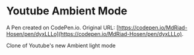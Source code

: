 # Youtube Ambient Mode

A Pen created on CodePen.io. Original URL: [https://codepen.io/MdRiad-Hosen/pen/dyxLLLo](https://codepen.io/MdRiad-Hosen/pen/dyxLLLo).

Clone of Youtube's new Ambient light mode 